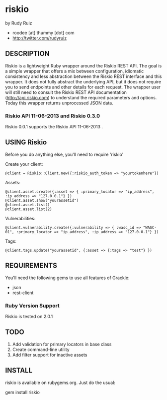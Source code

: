 # riskio
by Rudy Ruiz
* roodee [at] thummy [dot] com
* http://twitter.com/rudyruiz

## DESCRIPTION
Riskio is a lightweight Ruby wrapper around the Riskio REST API. The goal is a simple
wrapper that offers a mix between configuration, idiomatic consistency and less abstraction
between the Riskio REST interface and this wrapper. It does not fully abstract the
underlying API, but it does not require you to send endpoints and other details for
each request. The wrapper user will still need to consult the Riskio REST API
documentation (http://api.riskio.com) to understand the required parameters and
options. Today this wrapper returns unprocessed JSON data.


### Riskio API 11-06-2013 and Riskio 0.3.0
Riskio 0.0.1 supports the Riskio API 11-06-2013 .

## USING Riskio

Before you do anything else, you'll need to
	require 'riskio'

Create your client:

	@client = Riskio::Client.new({:riskio_auth_token => "yourtokenhere"})

Assets:
	
	@client.asset.create({:asset => { :primary_locator => "ip_address", :ip_address => "127.0.0.1"} })
	@client.asset.show("yourassetid")
	@client.asset.list()
	@client.asset.list(2)
	
Vulnerabilities:

	@client.vulnerability.create({:vulnerability => { :wasc_id => "WASC-01", :primary_locator => "ip_address", :ip_address => "127.0.0.1"} })
	
Tags:

	@client.tags.update("yourassetid", {:asset => {:tags => "test"} })

## REQUIREMENTS

You'll need the following gems to use all features of Grackle:
* json
* rest-client

### Ruby Version Support
Riskio is tested on 2.0.1

## TODO
1. Add validation for primary locators in base class
2. Create command-line utility
3. Add filter support for inactive assets

## INSTALL
riskio is available on rubygems.org. Just do the usual:

  gem install riskio